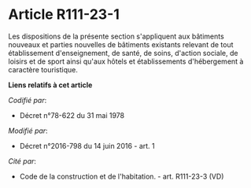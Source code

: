 # Article R111-23-1

Les dispositions de la présente section s'appliquent aux bâtiments nouveaux et parties nouvelles de bâtiments existants
relevant de tout établissement d'enseignement, de santé, de soins, d'action sociale, de loisirs et de sport ainsi qu'aux
hôtels et établissements d'hébergement à caractère touristique.

**Liens relatifs à cet article**

_Codifié par_:

  - Décret n°78-622 du 31 mai 1978

_Modifié par_:

  - Décret n°2016-798 du 14 juin 2016 - art. 1

_Cité par_:

  - Code de la construction et de l'habitation. - art. R111-23-3 (VD)
